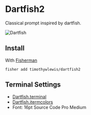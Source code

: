 # Dartfish2

Classical prompt inspired by dartfish.

![Dartfish]

## Install

With [Fisherman]

```fish
fisher add timothywlewis/dartfish2
```

## Terminal Settings

* [Dartfish.terminal]
* [Dartfish.itermcolors]
* Font: 16pt Source Code Pro Medium

[Fisherman]: https://github.com/fisherman/fisherman
[Dartfish.terminal]: https://github.com/fishery/dartfish/raw/master/Dartfish.terminal
[Dartfish.itermcolors]: https://github.com/fishery/dartfish/raw/master/Dartfish.itermcolors
[Dartfish]: https://cloud.githubusercontent.com/assets/8317250/14098420/8ca681e4-f5b6-11e5-818c-25470c07b4a7.png
